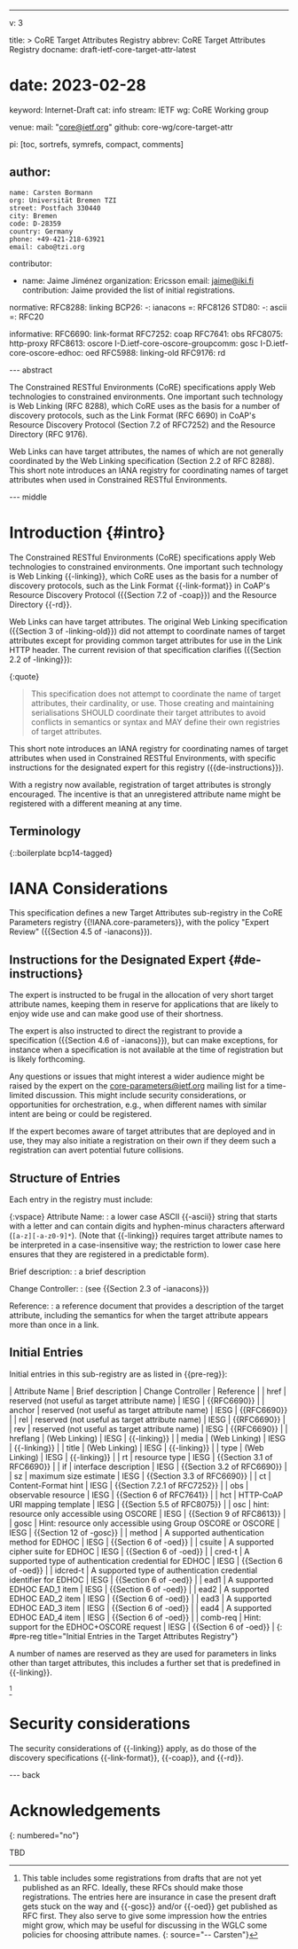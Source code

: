 ---
v: 3

title: >
  CoRE Target Attributes Registry
abbrev: CoRE Target Attributes Registry
docname: draft-ietf-core-target-attr-latest
# date: 2023-02-28

keyword: Internet-Draft
cat: info
stream: IETF
wg: CoRE Working group

venue:
  mail: "core@ietf.org"
  github: core-wg/core-target-attr

pi: [toc, sortrefs, symrefs, compact, comments]

author:
  -
    name: Carsten Bormann
    org: Universität Bremen TZI
    street: Postfach 330440
    city: Bremen
    code: D-28359
    country: Germany
    phone: +49-421-218-63921
    email: cabo@tzi.org

contributor:
- name: Jaime Jiménez
  organization: Ericsson
  email: jaime@iki.fi
  contribution: Jaime provided the list of initial registrations.

normative:
  RFC8288: linking
  BCP26:
    -: ianacons
    =: RFC8126
  STD80:
    -: ascii
    =: RFC20

informative:
  RFC6690: link-format
  RFC7252: coap
  RFC7641: obs
  RFC8075: http-proxy
  RFC8613: oscore
  I-D.ietf-core-oscore-groupcomm: gosc
  I-D.ietf-core-oscore-edhoc: oed
  RFC5988: linking-old
  RFC9176: rd

--- abstract

The Constrained RESTful Environments (CoRE) specifications apply Web
technologies to constrained environments.
One important such technology is Web Linking (RFC 8288), which CoRE
uses as the basis for a number of discovery protocols, such as the
Link Format (RFC 6690) in CoAP's Resource Discovery Protocol (Section 7.2
of RFC7252) and the Resource Directory (RFC 9176).

Web Links can have target attributes, the names of which are not
generally coordinated by the Web Linking specification (Section 2.2 of
RFC 8288).
This short note introduces an IANA registry for coordinating names of target
attributes when used in Constrained RESTful Environments.

--- middle

Introduction        {#intro}
============


The Constrained RESTful Environments (CoRE) specifications apply Web
technologies to constrained environments.
One important such technology is Web Linking {{-linking}}, which CoRE
uses as the basis for a number of discovery protocols, such as the
Link Format {{-link-format}} in CoAP's Resource Discovery Protocol ({{Section 7.2
of -coap}}) and the Resource Directory {{-rd}}.

Web Links can have target attributes.
The original Web Linking specification ({{Section 3 of -linking-old}}) did not attempt
to coordinate names of target attributes except for providing common
target attributes for use in the Link HTTP header.
The current revision of that specification clarifies ({{Section 2.2 of -linking}}):

{:quote}
>    This specification does not attempt to coordinate the name of target
   attributes, their cardinality, or use.  Those creating and
   maintaining serialisations SHOULD coordinate their target attributes
   to avoid conflicts in semantics or syntax and MAY define their own
   registries of target attributes.

This short note introduces an IANA registry for coordinating names of target
attributes when used in Constrained RESTful Environments, with
specific instructions for the designated expert for this registry ({{de-instructions}}).

With a registry now available, registration of target attributes is strongly encouraged.
The incentive is that an unregistered attribute name might be registered with a different meaning at any time.


Terminology
-----------

{::boilerplate bcp14-tagged}

IANA Considerations
===================

This specification defines a new Target Attributes sub-registry in
the CoRE Parameters registry {{!IANA.core-parameters}}, with the policy
"Expert Review" ({{Section 4.5 of -ianacons}}).

## Instructions for the Designated Expert {#de-instructions}

The expert is instructed to be frugal in the allocation of very short
target attribute names, keeping them in reserve for applications that
are likely to enjoy wide use and can make good use of their shortness.

The expert is also instructed to direct the registrant to provide a
specification ({{Section 4.6 of -ianacons}}), but can make exceptions,
for instance when a specification is not available at the time of
registration but is likely forthcoming.

Any questions or issues that might interest a wider audience might be
raised by the expert on the core-parameters@ietf.org mailing list for
a time-limited discussion.
This might include security considerations, or opportunities for
orchestration, e.g., when different names with similar intent are
being or could be registered.

If the expert becomes aware of target attributes that are deployed and
in use, they may also initiate a registration on their own if
they deem such a registration can avert potential future collisions.


## Structure of Entries

Each entry in the registry must include:

{:vspace}
Attribute Name:
: a lower case ASCII {{-ascii}} string that starts with a letter and can
  contain digits and hyphen-minus characters afterward
  (`[a-z][-a-z0-9]*`).
  (Note that {{-linking}} requires target attribute names to be
  interpreted in a case-insensitive way; the restriction to lower case
  here ensures that they are registered in a predictable form).

Brief description:
: a brief description

Change Controller:
: (see {{Section 2.3 of -ianacons}})

Reference:
: a reference document that provides a description of the target
  attribute, including the semantics for when the target attribute
  appears more than once in a link.

## Initial Entries

Initial entries in this sub-registry are as listed in {{pre-reg}}:

| Attribute Name  | Brief description                                                   | Change Controller | Reference                  |
| href            | reserved (not useful as target attribute name)                      | IESG              | {{RFC6690}}                  |
| anchor          | reserved (not useful as target attribute name)                      | IESG              | {{RFC6690}}                  |
| rel             | reserved (not useful as target attribute name)                      | IESG              | {{RFC6690}}                  |
| rev             | reserved (not useful as target attribute name)                      | IESG              | {{RFC6690}}                  |
| hreflang        | (Web Linking)                                                       | IESG              | {{-linking}}                 |
| media           | (Web Linking)                                                       | IESG              | {{-linking}}                 |
| title           | (Web Linking)                                                       | IESG              | {{-linking}}                 |
| type            | (Web Linking)                                                       | IESG              | {{-linking}}                 |
| rt              | resource type                                                       | IESG              | {{Section 3.1 of RFC6690}}   |
| if              | interface description                                               | IESG              | {{Section 3.2 of RFC6690}}   |
| sz              | maximum size estimate                                               | IESG              | {{Section 3.3 of RFC6690}}   |
| ct              | Content-Format hint                                                 | IESG              | {{Section 7.2.1 of RFC7252}} |
| obs             | observable resource                                                 | IESG              | {{Section 6 of RFC7641}}     |
| hct             | HTTP-CoAP URI mapping template                                      | IESG              | {{Section 5.5 of RFC8075}}   |
| osc             | hint: resource only accessible using OSCORE                         | IESG              | {{Section 9 of RFC8613}}     |
| gosc            | Hint: resource only accessible using Group OSCORE or OSCORE         | IESG              | {{Section 12 of -gosc}}      |
| method          | A supported authentication method for EDHOC                         | IESG              | {{Section 6 of -oed}}        |
| csuite          | A supported cipher suite for EDHOC                                  | IESG              | {{Section 6 of -oed}}        |
| cred-t          | A supported type of authentication credential for EDHOC             | IESG              | {{Section 6 of -oed}}        |
| idcred-t        | A supported type of authentication credential identifier for EDHOC  | IESG              | {{Section 6 of -oed}}        |
| ead1            | A supported EDHOC EAD_1 item                                        | IESG              | {{Section 6 of -oed}}        |
| ead2            | A supported EDHOC EAD_2 item                                        | IESG              | {{Section 6 of -oed}}        |
| ead3            | A supported EDHOC EAD_3 item                                        | IESG              | {{Section 6 of -oed}}        |
| ead4            | A supported EDHOC EAD_4 item                                        | IESG              | {{Section 6 of -oed}}        |
| comb-req        | Hint: support for the EDHOC+OSCORE request                          | IESG              | {{Section 6 of -oed}}        |
{: #pre-reg title="Initial Entries in the Target Attributes Registry"}

A number of names are reserved as they are used for parameters in
links other than target attributes, this includes a further set that
is predefined in
{{-linking}}.

[^registration-note]

[^registration-note]: This table includes some registrations from
    drafts that are not yet published as an RFC.  Ideally, these RFCs
    should make those registrations.  The entries here are insurance
    in case the present draft gets stuck on the way and {{-gosc}} and/or
    {{-oed}} get published as RFC first.  They also serve to give some
    impression how the entries might grow, which may be useful for
    discussing in the WGLC some policies for choosing attribute names.
{: source="-- Carsten"}

Security considerations
=======================

The security considerations of {{-linking}} apply, as do those of the
discovery specifications {{-link-format}}, {{-coap}}, and {{-rd}}.

--- back

Acknowledgements
================
{: numbered="no"}

TBD
